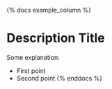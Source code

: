 {% docs example_column %}
# Description Title
Some explanation:
- First point
- Second point
{% enddocs %}
